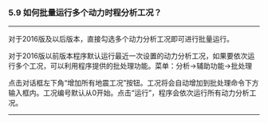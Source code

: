 ﻿### 5.9  如何批量运行多个动力时程分析工况？
---
对于2016版及以后版本，直接勾选多个动力分析工况即可进行批量运行。





对于2016版以前版本程序默认运行最近一次设置的动力分析工况，如果要依次运行多个工况，可以利用程序提供的批处理功能。菜单：分析→辅助功能→批处理


点击对话框左下角“增加所有地震工况”按钮。工况将会自动增加到批处理命令下方输入框内。工况编号默认从0开始。点击“运行”，程序会依次运行所有动力分析工况。





---
